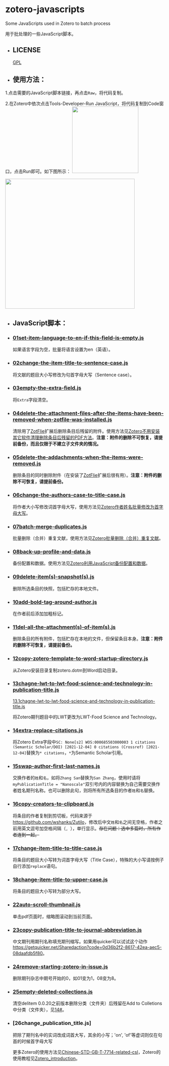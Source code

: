 # zotero-javascripts
Some JavaScripts used in Zotero to batch process

用于批处理的一些JavaScript脚本。

* ## LICENSE
  [GPL](https://www.gnu.org/licenses/gpl-3.0.txt)

* ## 使用方法：
1.点击需要的JavaScript脚本链接，再点击`Raw`，将代码复制。

2.在Zotero中依次点击Tools-Developer-Run JavaScript，将代码复制到Code窗口，点击Run即可。如下图所示：
<img src="./img/runJS.png" height=210>

<img src="./img/runJSCode.png" height=410>

* ## JavaScript脚本：

* ### [01set-item-language-to-en-if-this-field-is-empty.js] 

     如果语言字段为空，批量将语言设置为en（英语）。
* ### [02change-the-item-title-to-sentence-case.js]
    将文献的题目大小写修改为句首字母大写（Sentence case）。

* ### [03empty-the-extra-field.js] 
    将`Extra`字段清空。
    
* ### [04delete-the-attachment-files-after-the-items-have-been-removed-when-zotfile-was-installed.js] 
    清除用了[ZotFlie](http://zotfile.com)扩展后删除条目后残留的附件。使用方法见[Zotero不用安装其它软件清理删除条目后残留的PDF方法](https://zhuanlan.zhihu.com/p/356071795)。**注意：附件的删除不可恢复，请提前备份，而且仅限于不建立子文件夹的情况。**

* ### [05delete-the-addachments-when-the-items-were-removed.js] 
    删除条目的同时删除附件（在安装了[ZotFlie](http://zotfile.com)扩展后很有用）。**注意：附件的删除不可恢复，请提前备份。**

* ### [06change-the-authors-case-to-title-case.js] 
    将作者大小写修改词首字母大写，使用方法见[Zotero作者姓名批量修改为首字母大写](https://zhuanlan.zhihu.com/p/354481222)。

* ### [07batch-merge-duplicates.js]
   批量删除（合并）重复文献，使用方法见[Zotero批量删除（合并）重复文献](https://zhuanlan.zhihu.com/p/352324486)。

* ### [08back-up-profile-and-data.js]
    备份配置和数据。使用方法见[Zotero利用JavaScript备份配置和数据](https://zhuanlan.zhihu.com/p/357859432)。

* ### [09delete-item(s)-snapshot(s).js]
    删除所选条目的快照，包括贮存的本地文件。

 * ### [10add-bold-tag-around-author.js]
    在作者前后添加加粗标记。   

 * ### [11del-all-the-attachment(s)-of-item(s).js]
    删除条目的所有附件，包括贮存在本地的文件，但保留条目本身。**注意：附件的删除不可恢复，请提前备份。**    

  * ### [12copy-zotero-template-to-word-startup-directory.js]
    从Zotero安装目录复制zotero.dotm到Word启动目录。
  
  * ### [13chagne-lwt-to-lwt-food-science-and-technology-in-publication-title.js]
    [13.1chagne-lwt-to-lwt-food-science-and-technology-in-publication-title.js]

    将Zotero期刊题目中的LWT更改为LWT-Food Science and Technology。
    
* ### [14extra-replace-citations.js]
    将Zotero Extra字段中`SC: None[s2]
WOS:000685503000003
1 citations (Semantic Scholar/DOI) [2021-12-04]
0 citations (Crossref) [2021-12-04]`替换为`* citations`，`*`为Semantic Scholar引用。


* ### [15swap-author-first-last-names.js]
    交换作者的`姓`和`名`，如将`Zhang San`替换为`San Zhang`，使用时请将`myPublicationTitle = "Nanoscale"`双引号内的内容替换为自己需要交换作者姓名期刊名称。也可以删除此句，则将所有所选条目的作者`姓`和`名`替换。

* ### [16copy-creators-to-clipboard.js]
    将条目的作者复制到剪切板，代码来源于<https://github.com/wshanks/Zutilo>，修改后中文`姓`和`名`之间无空格，作者之前用英文逗号加空格间隔（`, `），单行显示。~~存在问题：选中多篇时，所有作者连到一起。~~ 
    

* ### [17change-item-title-to-title-case.js]
    将条目的题目大小写转为词首字母大写（Title Case），特殊的大小写请按例子自行添加`replace`语句。
    
* ### [18change-item-title-to-upper-case.js]
    将条目的题目大小写转为部分大写。

* ### [22auto-scroll-thumbnail.js]
    单击pdf页面时，缩略图滚动到当前页面。

 * ### [23copy-publication-title-to-journal-abbreviation.js]
     中文期刊用期刊名称填充期刊缩写。如果用quicker可以试试这个动作<https://getquicker.net/Sharedaction?code=0d36b2f2-8617-42ea-aec5-08daafdb5f80>。

* ### [24remove-starting-zotero-in-issue.js]
     删除期刊杂志中期号开始的0，如01变为1，08变为8。


* ### [25empty-deleted-collections.js]
    清空delitem 0.0.20之前版本删除分类（文件夹）后残留在Add to Colletions中分类（文件夹），见[14#](https://github.com/redleafnew/delitemwithatt/issues/14#)。

* ### [26change_publication_title.js]
    把除了期刊名中的实词改成词首大写，其余的小写；'on', 'of'等虚词则仅在句首的时候首字母大写

    更多Zotero的使用方法见[Chinese-STD-GB-T-7714-related-csl](https://github.com/redleafnew/Chinese-std-GB-T-7714-related-csl)，Zotero的使用教程见[Zotero_introduction](https://github.com/redleafnew/Zotero_introduction)。


[01set-item-language-to-en-if-this-field-is-empty.js]:01set-item-language-to-en-if-this-field-is-empty.js
[02change-the-item-title-to-sentence-case.js]:02change-the-item-title-to-sentence-case.js
[03empty-the-extra-field.js]:03empty-the-extra-field.js
[04delete-the-attachment-files-after-the-items-have-been-removed-when-zotfile-was-installed.js]:04delete-the-attachment-files-after-the-items-have-been-removed-when-zotfile-was-installed.js
[05delete-the-addachments-when-the-items-were-removed.js]:05delete-the-addachments-when-the-items-were-removed.js
[06change-the-authors-case-to-title-case.js]:06change-the-authors-case-to-title-case.js
[07batch-merge-duplicates.js]:07batch-merge-duplicates.js
[08back-up-profile-and-data.js]:08back-up-profile-and-data.js
[09delete-item(s)-snapshot(s).js]:09delete-item(s)-snapshots.js
[10add-bold-tag-around-author.js]:10add-bold-tag-around-author.js
[11del-all-the-attachment(s)-of-item(s).js]:11del-all-the-attachment(s)-of-item(s).js
[12copy-zotero-template-to-word-startup-directory.js]:12copy-zotero-template-to-word-startup-directory.js
[13chagne-lwt-to-lwt-food-science-and-technology-in-publication-title.js]:13chagne-lwt-to-lwt-food-science-and-technology-in-publication-title.js
[13.1chagne-lwt-to-lwt-food-science-and-technology-in-publication-title.js]:13.1chagne-lwt-to-lwt-food-science-and-technology-in-publication-title.js
[14extra-replace-citations.js]:14extra-replace-citations.js
[15swap-author-first-last-names.js]:15swap-author-first-last-names.js
[16copy-creators-to-clipboard.js]:16copy-creators-to-clipboard.js
[17change-item-title-to-title-case.js]:17change-item-title-to-title-case.js
[18change-item-title-to-upper-case.js]:18change-item-title-to-upper-case.js
[22auto-scroll-thumbnail.js]:22auto-scroll-thumbnail.js
[23copy-publication-title-to-journal-abbreviation.js]:23copy-publication-title-to-journal-abbreviation.js
[24remove-starting-zotero-in-issue.js]:24remove-starting-zotero-in-issue.js
[25empty-deleted-collections.js]:25empty-deleted-collections.js
